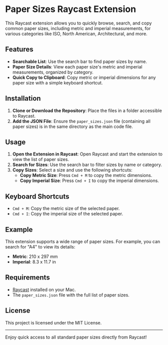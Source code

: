 # Paper Sizes Raycast Extension

This Raycast extension allows you to quickly browse, search, and copy common paper sizes, including metric and imperial measurements, for various categories like ISO, North American, Architectural, and more.

## Features

- **Searchable List**: Use the search bar to find paper sizes by name.
- **Paper Size Details**: View each paper size's metric and imperial measurements, organized by category.
- **Quick Copy to Clipboard**: Copy metric or imperial dimensions for any paper size with a simple keyboard shortcut.

## Installation

1. **Clone or Download the Repository**: Place the files in a folder accessible to Raycast.
2. **Add the JSON File**: Ensure the `paper_sizes.json` file (containing all paper sizes) is in the same directory as the main code file.

## Usage

1. **Open the Extension in Raycast**: Open Raycast and start the extension to view the list of paper sizes.
2. **Search for Sizes**: Use the search bar to filter sizes by name or category.
3. **Copy Sizes**: Select a size and use the following shortcuts:
   - **Copy Metric Size**: Press `Cmd + M` to copy the metric dimensions.
   - **Copy Imperial Size**: Press `Cmd + I` to copy the imperial dimensions.

## Keyboard Shortcuts

- `Cmd + M`: Copy the metric size of the selected paper.
- `Cmd + I`: Copy the imperial size of the selected paper.

## Example

This extension supports a wide range of paper sizes. For example, you can search for "A4" to view its details:

- **Metric**: 210 x 297 mm
- **Imperial**: 8.3 x 11.7 in

## Requirements

- [Raycast](https://www.raycast.com/) installed on your Mac.
- The `paper_sizes.json` file with the full list of paper sizes.

## License

This project is licensed under the MIT License.

---

Enjoy quick access to all standard paper sizes directly from Raycast!
